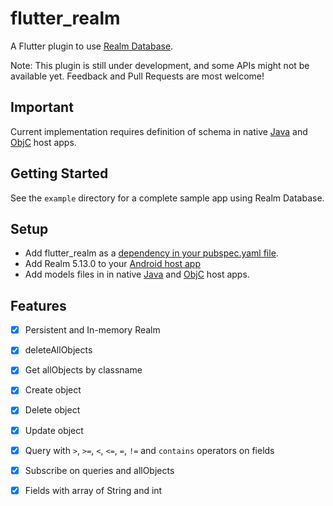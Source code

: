 # flutter_realm

A Flutter plugin to use [Realm Database](https://realm.io).

Note: This plugin is still under development, and some APIs might not be available yet. Feedback and Pull Requests are most welcome!

## Important

Current implementation requires definition of schema in native [Java](https://github.com/mogol/flutter_realm/blob/master/example/android/app/src/main/java/com/example/flutter_realm_example/Product.java) and [ObjC](https://github.com/mogol/flutter_realm/blob/master/example/ios/Runner/RealmSchema.h) host apps.
  
## Getting Started

See the `example` directory for a complete sample app using Realm Database.

## Setup
* Add flutter_realm as a [dependency in your pubspec.yaml file](https://flutter.io/platform-plugins/).
* Add Realm 5.13.0 to your [Android host app](https://realm.io/docs/java/latest#getting-started)
* Add models files in  in native [Java](https://github.com/mogol/flutter_realm/blob/master/example/android/app/src/main/java/com/example/flutter_realm_example/Product.java) and [ObjC](https://github.com/mogol/flutter_realm/blob/master/example/ios/Runner/RealmSchema.h) host apps.  

## Features 

- [x] Persistent and In-memory Realm
- [x] deleteAllObjects
- [x] Get allObjects by classname
- [x] Create object 
- [x] Delete object 
- [x] Update object 
- [x] Query with `>`, `>=`, `<`, `<=`, `=`, `!=` and `contains` operators on fields
- [x] Subscribe on queries and allObjects
- [x] Fields with array of String and int


 
